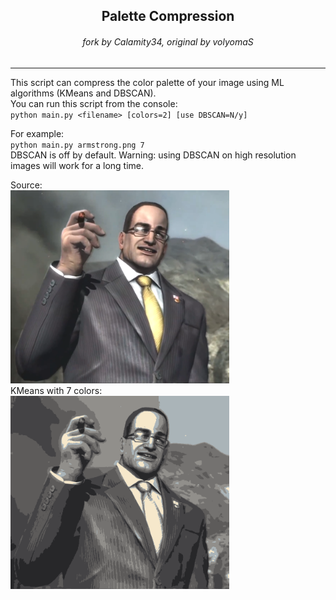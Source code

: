 <center><h2>Palette Compression</h2>
<h6>fork by Calamity34, original by volyomaS</h6></center>

---
This script can compress the color palette of your image using ML algorithms (KMeans and DBSCAN).\
You can run this script from the console:\
`python main.py <filename> [colors=2] [use DBSCAN=N/y]`

For example:\
`python main.py armstrong.png 7`\
DBSCAN is off by default. Warning: using DBSCAN on high resolution images will work for a long time.

Source:\
<img src="imgs/armstrong.png" alt="Armstrong in full colors" width="350">\
KMeans with 7 colors:\
<img src="imgs/armstrong_kmeans_7.png" alt="Armstrong in 7 colors" width="350">
